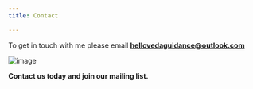 ```yaml
---
title: Contact 

---
```




To get in touch with me please email **hellovedaguidance@outlook.com**

![image](https://NavWeb.b-cdn.net/Copy%20of%20Simple%20Flowchart%20Infographic%20Graph-4.jpg)

**Contact us today and join our mailing list.**

<div data-tf-live="01J1G0AHDN5YG6X56YA0BXQ8S0"></div><script src="//embed.typeform.com/next/embed.js"></script> 